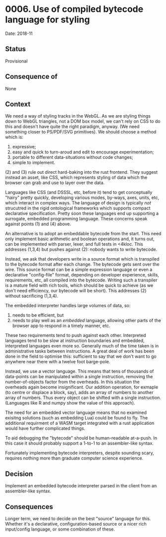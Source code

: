 # 0006. Use of compiled bytecode language for styling

Date: 2018-11

## Status

Provisional

## Consequence of

None

## Context

We need a way of styling tracks in the WebGL. As we are styling things
down to WebGL triangles, not a DOM box model, we can't rely on CSS to
do this and doesn't have quite the right paradigm, anyway. (We need
something closer to PS/PDF/SVG primitives). We should choose a method
which is:

1. expressive;
2. easy and quick to turn-aroud and edit to encourage experimentation;
3. portable to different data-situations without code changes;
4. simple to implement.

(2) and (3) rule out direct hard-baking into the rust frontend. They
suggest instead an asset, like CSS, which represents styling of data
which the browser can grab and use to layer over the data.

Languages like CSS (and DSSSL, etc, before it) tend to get conceptually
"hairy" pretty quickly, developing various modes, by-ways, axes, units,
etc, which interact in complex ways. The language of design is typically
*not*  strucutred in the rigid ontological frameworks which supports
compact declarative specification. Pretty soon these languages end up
supporting a surrogate, embedded programming language. These concerns
speak against points (1) and (4) above.

An alternative is to adopt an embeddable bytecode from the start. This
need only implement basic arithmetic and boolean operations and, it
turns out, can be implemented with parser, lexer, and full tests in
<4kloc. This addresses (1,3,4) but pushes against (2): nobody wants to
write bytecode.

Instead, we ask that developers write in a source format which is
transpiled to the bytecode format after each change. The bytecode gets
sent over the wire. This source format can be a simple expression 
language or even a declarative "config-file" format, depending on
developer experience, skills, requirements, etc, all compiled into the
bytecode. Writing such a transpiler is a mature field with rich tools,
which should be quick to achieve (as we don't need efficiency, our
bytecode will be short). This addresses (2) without sacrificing (1,3,4).

The embedded interpreter handles large volumes of data, so:

1. needs to be efficient, but
2. needs to play well as an *embedded* language, allowing other parts 
   of the browser app to respond in a timely manner, etc.
   
These two requirements tend to push against each other. Interpreted
languages tend to be slow at instruction boundaries and embedded,
interpreted languages even more so. Generally much of the time taken is
in administrative tasks between instructions. A great deal of work has
been done in the field to optimise this: sufficient to say that we don't
want to go anywhere near there with a twelve foot barge-pole.

Instead, we use a vector language. This means that tens of thousands of
data-points can be manipulated within a single instruction, removing
the number-of-objects factor from the overheads. In this situation the
overheads again become insignificant. Our addition operation, for
exmaple (to centre or displace a block, say), adds an array of numbers
to another array of numbers. Thus every object can be shifted with a
single instruction. (Languages like R and numpy show the value of this
approach).

The need for an embedded vector language means that no examined exisitng
solutions (such as embedding Lua) could be found to fly. The additional
requirment of a WASM target integrated with a rust application would
have further complicated things.

To aid debugging the "bytecode" should be human-readable at-a-push. In
this case it should probably support a 1-to-1 to an assembler-like
syntax.

Fortunately implementing bytecode interpreters, despite sounding scary,
requires nothing more than graduate computer science experience.

## Decision

Implement an embedded bytecode interpreter parsed in the client from
an assembler-like syntax.

## Consequences

Longer term, we need to decide on the best "source" language for this.
Whether it's a declarative, configuration-based source or a nicer
rich input/config language, or some combination of these.

